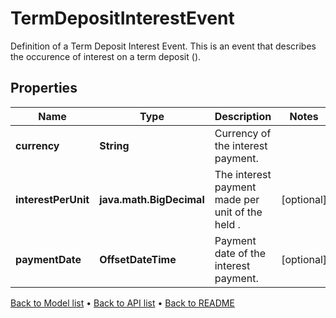 

# TermDepositInterestEvent

Definition of a Term Deposit Interest Event. This is an event that describes the occurence of interest on a term deposit ().

## Properties

| Name | Type | Description | Notes |
|------------ | ------------- | ------------- | -------------|
|**currency** | **String** | Currency of the interest payment. |  |
|**interestPerUnit** | **java.math.BigDecimal** | The interest payment made per unit of the held . |  [optional] |
|**paymentDate** | **OffsetDateTime** | Payment date of the interest payment. |  [optional] |



[Back to Model list](../README.md#documentation-for-models) &#8226; [Back to API list](../README.md#documentation-for-api-endpoints) &#8226; [Back to README](../README.md)


